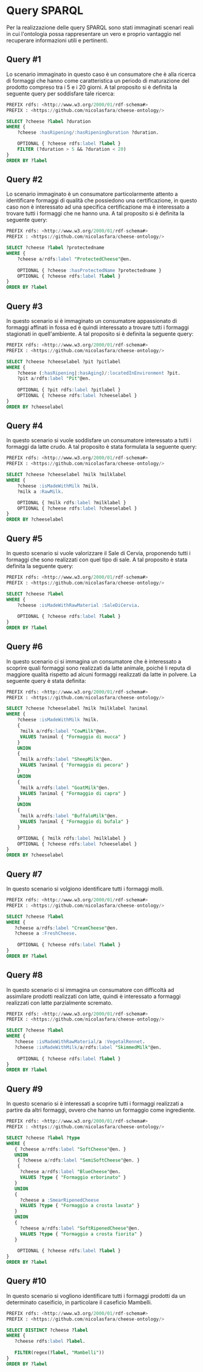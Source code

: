 # Query SPARQL

Per la realizzazione delle query SPARQL sono stati immaginati scenari reali in cui l'ontologia possa rappresentare un vero e proprio vantaggio
nel recuperare informazioni utili e pertinenti.

## Query #1

Lo scenario immaginato in questo caso è un consumatore che è alla ricerca di formaggi che hanno come caratteristica un periodo di
maturazione del prodotto compreso tra i 5 e i 20 giorni. A tal proposito si è definita la seguente query per soddisfare tale ricerca:

```sql
PREFIX rdfs: <http://www.w3.org/2000/01/rdf-schema#>
PREFIX : <https://github.com/nicolasfara/cheese-ontology/>

SELECT ?cheese ?label ?duration
WHERE {
    ?cheese :hasRipening/:hasRipeningDuration ?duration.

    OPTIONAL { ?cheese rdfs:label ?label }
    FILTER (?duration > 5 && ?duration < 20)
}
ORDER BY ?label
```

## Query #2

Lo scenario immaginato è un consumatore particolarmente attento a identificare formaggi di qualità che possiedono una certificazione,
in questo caso non è interessato ad una specifica certificazione ma è interessato a trovare tutti i formaggi che ne hanno una. A tal
proposito si è definita la seguente query:

```sql
PREFIX rdfs: <http://www.w3.org/2000/01/rdf-schema#>
PREFIX : <https://github.com/nicolasfara/cheese-ontology/>

SELECT ?cheese ?label ?protectedname
WHERE {
    ?cheese a/rdfs:label "ProtectedCheese"@en.
 
    OPTIONAL { ?cheese :hasProtectedName ?protectedname }
    OPTIONAL { ?cheese rdfs:label ?label }
}
ORDER BY ?label
```

## Query #3

In questo scenario si è immaginato un consumatore appassionato di formaggi affinati in fossa ed è quindi interessato a trovare tutti
i formaggi stagionati in quell'ambiente. A tal proposito si è definita la seguente query:

```sql
PREFIX rdfs: <http://www.w3.org/2000/01/rdf-schema#>
PREFIX : <https://github.com/nicolasfara/cheese-ontology/>

SELECT ?cheese ?cheeselabel ?pit ?pitlabel
WHERE {
    ?cheese (:hasRipening|:hasAging)/:locatedInEnvironment ?pit.
    ?pit a/rdfs:label "Pit"@en.
  
    OPTIONAL { ?pit rdfs:label ?pitlabel }
    OPTIONAL { ?cheese rdfs:label ?cheeselabel }
}
ORDER BY ?cheeselabel
```

## Query #4

In questo scenario si vuole soddisfare un consumatore interessato a tutti i formaggi da latte crudo. A tal proposito è stata formulata
la seguente query:

```sql
PREFIX rdfs: <http://www.w3.org/2000/01/rdf-schema#>
PREFIX : <https://github.com/nicolasfara/cheese-ontology/>

SELECT ?cheese ?cheeselabel ?milk ?milklabel
WHERE {
    ?cheese :isMadeWithMilk ?milk.
    ?milk a :RawMilk.

    OPTIONAL { ?milk rdfs:label ?milklabel }
    OPTIONAL { ?cheese rdfs:label ?cheeselabel }
}
ORDER BY ?cheeselabel
```

## Query #5

In questo scenario si vuole valorizzare il Sale di Cervia, proponendo tutti i formaggi che sono realizzati con quel tipo di sale.
A tal proposito è stata definita la seguente query:

```sql
PREFIX rdfs: <http://www.w3.org/2000/01/rdf-schema#>
PREFIX : <https://github.com/nicolasfara/cheese-ontology/>

SELECT ?cheese ?label
WHERE {
    ?cheese :isMadeWithRawMaterial :SaleDiCervia.
    
    OPTIONAL { ?cheese rdfs:label ?label }
}
ORDER BY ?label
```

## Query #6

In questo scenario ci si immagina un consumatore che è interessato a scoprire quali formaggi sono realizzati da latte animale, poiché li reputa di maggiore
qualità rispetto ad alcuni formaggi realizzati da latte in polvere. La seguente query è stata definita:

```sql
PREFIX rdfs: <http://www.w3.org/2000/01/rdf-schema#>
PREFIX : <https://github.com/nicolasfara/cheese-ontology/>

SELECT ?cheese ?cheeselabel ?milk ?milklabel ?animal
WHERE {
    ?cheese :isMadeWithMilk ?milk.
    { 
     ?milk a/rdfs:label "CowMilk"@en.
     VALUES ?animal { "Formaggio di mucca" }
    }
    UNION
    { 
     ?milk a/rdfs:label "SheepMilk"@en.
     VALUES ?animal { "Formaggio di pecora" }
    }
    UNION
    { 
     ?milk a/rdfs:label "GoatMilk"@en.
     VALUES ?animal { "Formaggio di capra" }
    }
    UNION
    { 
     ?milk a/rdfs:label "BuffaloMilk"@en.
     VALUES ?animal { "Formaggio di bufala" }
    }

    OPTIONAL { ?milk rdfs:label ?milklabel }
    OPTIONAL { ?cheese rdfs:label ?cheeselabel }
}
ORDER BY ?cheeselabel
```

## Query #7

In questo scenario si volgiono identificare tutti i formaggi molli.

```sql
PREFIX rdfs: <http://www.w3.org/2000/01/rdf-schema#>
PREFIX : <https://github.com/nicolasfara/cheese-ontology/>

SELECT ?cheese ?label
WHERE {
   ?cheese a/rdfs:label "CreamCheese"@en.
   ?cheese a :FreshCheese.
    
    OPTIONAL { ?cheese rdfs:label ?label }
}
ORDER BY ?label
```

## Query #8

In questo scenario ci si immagina un consumatore con difficoltà ad assimilare prodotti realizzati con latte, quindi è interessato
a formaggi realizzati con latte parzialmente scremato.

```sql
PREFIX rdfs: <http://www.w3.org/2000/01/rdf-schema#>
PREFIX : <https://github.com/nicolasfara/cheese-ontology/>

SELECT ?cheese ?label
WHERE {
   ?cheese :isMadeWithRawMaterial/a :VegetalRennet.
   ?cheese :isMadeWithMilk/a/rdfs:label "SkimmedMilk"@en.
    
    OPTIONAL { ?cheese rdfs:label ?label }
}
ORDER BY ?label
```

## Query #9

In questo scenario si è interessati a scoprire tutti i formaggi realizzati a partire da altri formaggi, ovvero che hanno un formaggio come ingrediente.

```sql
PREFIX rdfs: <http://www.w3.org/2000/01/rdf-schema#>
PREFIX : <https://github.com/nicolasfara/cheese-ontology/>

SELECT ?cheese ?label ?type
WHERE {
   { ?cheese a/rdfs:label "SoftCheese"@en. }
   UNION
    { ?cheese a/rdfs:label "SemiSoftCheese"@en. }
    {
     ?cheese a/rdfs:label "BlueCheese"@en.
     VALUES ?type { "Formaggio erborinato" }
   }
   UNION
   {
     ?cheese a :SmearRipenedCheese
     VALUES ?type { "Formaggio a crosta lavata" }
   }
   UNION
   {
     ?cheese a/rdfs:label "SoftRipenedCheese"@en.
     VALUES ?type { "Formaggio a crosta fiorita" }
   }
    
    OPTIONAL { ?cheese rdfs:label ?label }
}
ORDER BY ?label
```

## Query #10

In questo scenario si vogliono identificare tutti i formaggi prodotti da un determinato caseificio, in particolare il caseficio Mambelli.

```sql
PREFIX rdfs: <http://www.w3.org/2000/01/rdf-schema#>
PREFIX : <https://github.com/nicolasfara/cheese-ontology/>

SELECT DISTINCT ?cheese ?label
WHERE {
   ?cheese rdfs:label ?label.
   
   FILTER(regex(?label, "Mambelli"))
}
ORDER BY ?label
```

